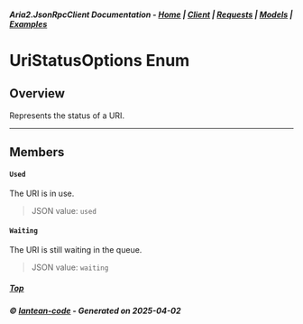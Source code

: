 ##### Aria2.JsonRpcClient Documentation  - [Home](index.md) | [Client](client.md) | [Requests](requests.md) | [Models](models.md) | [Examples](examples.md)

# UriStatusOptions Enum

## Overview

Represents the status of a URI.

---

## Members
#### `Used`
The URI is in use.
> JSON value: `used`
#### `Waiting`
The URI is still waiting in the queue.
> JSON value: `waiting`



##### [Top](#top)
##### © [lantean-code](https://github.com/lantean-code) - _Generated on 2025-04-02_
